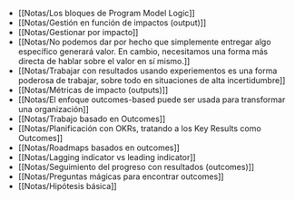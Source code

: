 - [[Notas/Los bloques de Program Model Logic]]
- [[Notas/Gestión en función de impactos (output)]]
- [[Notas/Gestionar por impacto]]
- [[Notas/No podemos dar por hecho que simplemente entregar algo específico generará valor. En cambio, necesitamos una forma más directa de hablar sobre el valor en sí mismo.]]
- [[Notas/Trabajar con resultados usando experiementos es una forma poderosa de trabajar, sobre todo en situaciones de alta incertidumbre]]
- [[Notas/Métricas de impacto (outputs)]]
- [[Notas/El enfoque outcomes-based puede ser usada para transformar una organización]]
- [[Notas/Trabajo basado en Outcomes]]
- [[Notas/Planificación con OKRs, tratando a los Key Results como Outcomes]]
- [[Notas/Roadmaps basados en outcomes]]
- [[Notas/Lagging indicator vs leading indicator]]
- [[Notas/Seguimiento del progreso con resultados (outcomes)]]
- [[Notas/Preguntas mágicas para encontrar outcomes]]
- [[Notas/Hipótesis básica]]
